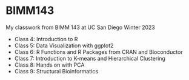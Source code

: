 # BIMM143

My classwork from BIMM 143 at UC San Diego Winter 2023

- Class 4: Introduction to R
- Class 5: Data Visualization with ggplot2
- Class 6: R Functions and R Packages from CRAN and Bioconductor
- Class 7: Introduction to K-means and Hierarchical Clustering 
- Class 8: Hands on with PCA
- Class 9: Structural Bioinformatics


